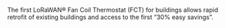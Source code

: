 The first LoRaWAN® Fan Coil Thermostat (FCT) for buildings allows rapid retrofit of existing buildings and access to the first “30% easy savings”.
